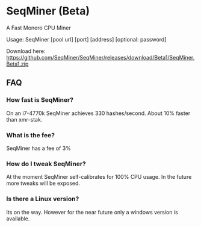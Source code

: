 # SeqMiner (Beta) #
A Fast Monero CPU Miner

Usage:
SeqMiner [pool url] [port] [address] [optional: password]

Download here: https://github.com/SeqMiner/SeqMiner/releases/download/Beta1/SeqMiner.Beta1.zip

## FAQ ##
### How fast is SeqMiner?  ###
On an i7-4770k SeqMiner achieves 330 hashes/second.  About 10% faster than xmr-stak.

### What is the fee? ###
SeqMiner has a fee of 3%

### How do I tweak SeqMiner? ###
At the moment SeqMiner self-calibrates for 100% CPU usage.  In the future more tweaks will be exposed.

### Is there a Linux version? ###
Its on the way.  However for the near future only a windows version is available.
